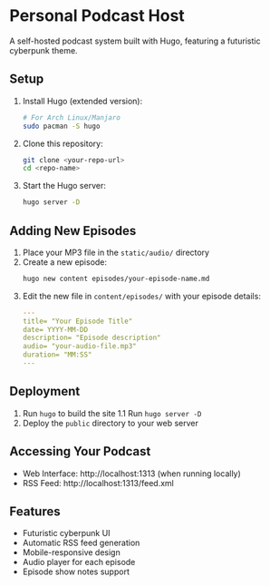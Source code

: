 # Personal Podcast Host

A self-hosted podcast system built with Hugo, featuring a futuristic cyberpunk theme.

## Setup

1. Install Hugo (extended version):
   ```bash
   # For Arch Linux/Manjaro
   sudo pacman -S hugo
   ```

2. Clone this repository:
   ```bash
   git clone <your-repo-url>
   cd <repo-name>
   ```

3. Start the Hugo server:
   ```bash
   hugo server -D
   ```

## Adding New Episodes

1. Place your MP3 file in the `static/audio/` directory
2. Create a new episode:
   ```bash
   hugo new content episodes/your-episode-name.md
   ```
3. Edit the new file in `content/episodes/` with your episode details:
   ```yaml
   ---
   title= "Your Episode Title"
   date= YYYY-MM-DD
   description= "Episode description"
   audio= "your-audio-file.mp3"
   duration= "MM:SS"
   ---
   ```



## Deployment

1. Run `hugo` to build the site
1.1 Run `hugo server -D`
2. Deploy the `public` directory to your web server

## Accessing Your Podcast

- Web Interface: http://localhost:1313 (when running locally)
- RSS Feed: http://localhost:1313/feed.xml

## Features

- Futuristic cyberpunk UI
- Automatic RSS feed generation
- Mobile-responsive design
- Audio player for each episode
- Episode show notes support

